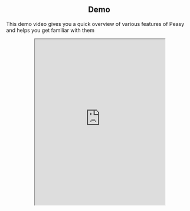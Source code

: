 <style>
  .md-typeset h1,
  .md-content__button {
    display: none;
  }

  #demo_container {
    width: 70%;
    margin: auto;
  }

  #demo_container iframe {
    width: 100%;
    height: 450px;
  }
  
</style>

<div align="center">
  <h2>Demo</h2>
</div>

This demo video gives you a quick overview of various features of Peasy and helps you get familiar with them

<div id="demo_container">
  <iframe src="https://www.youtube.com/embed/_bjzt_vdGVo" title="Iframe Example"></iframe>
</div>